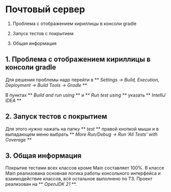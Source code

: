 # Почтовый сервер
 

1.  Проблема с отображением кириллицы в консоли gradle
     
2.  Запуск тестов с покрытием
     
3.  Общая информация
     
    

## 1\. Проблема с отображением кириллицы в консоли gradle
 
Для решения проблемы надо перейти в ** *Settings -> Build, Execution, Deployment -> Build Tools -> Gradle* **
 
В пунктах ** *Build and run using* ** и ** *Run test using* ** указать ** *IntelliJ IDEA* **
 

## 2\. Запуск тестов с покрытием
 
Для этого нужно нажать на папку ** *test* ** правой кнопкой мыши и в выпадающем меню выбрать ** *More Run/Debug -> Run 'All Tests' with Coverage* **
 

## 3\. Общая информация
 
Покрытие тестами всех классов кроме Main составляет 100%. В классе Main реализована основная логика работы консольного интерфейса и взаимодействие классов, всё остальное выполнено по ТЗ. Проект реализован на ** *OpenJDK 21* **.
